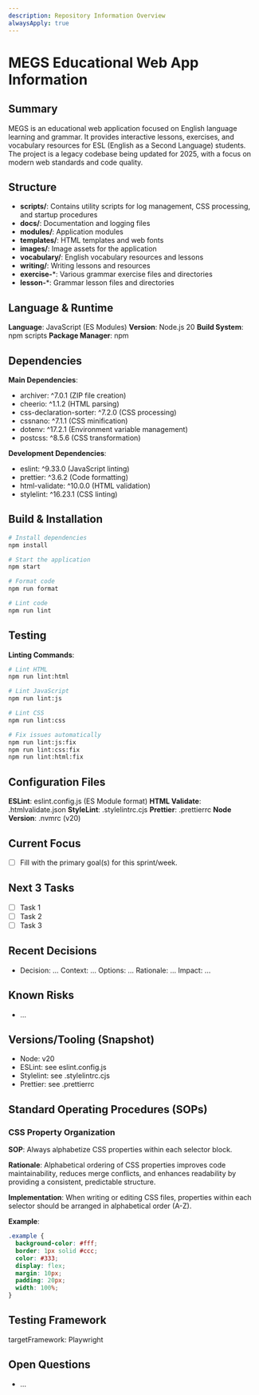 ```yaml
---
description: Repository Information Overview
alwaysApply: true
---
```


# MEGS Educational Web App Information

## Summary
MEGS is an educational web application focused on English language learning and grammar. It provides interactive lessons, exercises, and vocabulary resources for ESL (English as a Second Language) students. The project is a legacy codebase being updated for 2025, with a focus on modern web standards and code quality.

## Structure
- **scripts/**: Contains utility scripts for log management, CSS processing, and startup procedures
- **docs/**: Documentation and logging files
- **modules/**: Application modules
- **templates/**: HTML templates and web fonts
- **images/**: Image assets for the application
- **vocabulary/**: English vocabulary resources and lessons
- **writing/**: Writing lessons and resources
- **exercise-***: Various grammar exercise files and directories
- **lesson-***: Grammar lesson files and directories

## Language & Runtime
**Language**: JavaScript (ES Modules)
**Version**: Node.js 20
**Build System**: npm scripts
**Package Manager**: npm

## Dependencies
**Main Dependencies**:
- archiver: ^7.0.1 (ZIP file creation)
- cheerio: ^1.1.2 (HTML parsing)
- css-declaration-sorter: ^7.2.0 (CSS processing)
- cssnano: ^7.1.1 (CSS minification)
- dotenv: ^17.2.1 (Environment variable management)
- postcss: ^8.5.6 (CSS transformation)

**Development Dependencies**:
- eslint: ^9.33.0 (JavaScript linting)
- prettier: ^3.6.2 (Code formatting)
- html-validate: ^10.0.0 (HTML validation)
- stylelint: ^16.23.1 (CSS linting)

## Build & Installation
```bash
# Install dependencies
npm install

# Start the application
npm start

# Format code
npm run format

# Lint code
npm run lint
```

## Testing
**Linting Commands**:
```bash
# Lint HTML
npm run lint:html

# Lint JavaScript
npm run lint:js

# Lint CSS
npm run lint:css

# Fix issues automatically
npm run lint:js:fix
npm run lint:css:fix
npm run lint:html:fix
```

## Configuration Files
**ESLint**: eslint.config.js (ES Module format)
**HTML Validate**: .htmlvalidate.json
**StyleLint**: .stylelintrc.cjs
**Prettier**: .prettierrc
**Node Version**: .nvmrc (v20)

<!-- Zencoder: Added persistent memory anchor sections for status and decision tracking. Rationale: single always-read source to support agent recall and project continuity. -->

## Current Focus
- [ ] Fill with the primary goal(s) for this sprint/week.

## Next 3 Tasks
- [ ] Task 1
- [ ] Task 2
- [ ] Task 3

## Recent Decisions
- Decision: …
  Context: …
  Options: …
  Rationale: …
  Impact: …

## Known Risks
- …

## Versions/Tooling (Snapshot)
- Node: v20
- ESLint: see eslint.config.js
- Stylelint: see .stylelintrc.cjs
- Prettier: see .prettierrc

## Standard Operating Procedures (SOPs)

### CSS Property Organization
**SOP**: Always alphabetize CSS properties within each selector block.

**Rationale**: Alphabetical ordering of CSS properties improves code maintainability, reduces merge conflicts, and enhances readability by providing a consistent, predictable structure.

**Implementation**: When writing or editing CSS files, properties within each selector should be arranged in alphabetical order (A-Z).

**Example**:
```css
.example {
  background-color: #fff;
  border: 1px solid #ccc;
  color: #333;
  display: flex;
  margin: 10px;
  padding: 20px;
  width: 100%;
}
```

## Testing Framework
targetFramework: Playwright

## Open Questions
- …